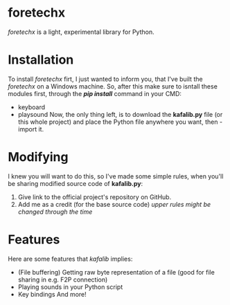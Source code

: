 # foretechx
*foretechx* is a light, experimental library for Python.

# Installation
To install *foretechx* firt, I just wanted to inform you, that I've built the *foretechx* on a Windows machine.
So, after this make sure to isntall these modules first, through the ***pip install*** command in your CMD:
- keyboard
- playsound
Now, the only thing left, is to download the **kafalib.py** file (or this whole project) and place the Python file anywhere you want, then - import it.

# Modifying
I knew you will want to do this, so I've made some simple rules, when you'll be sharing modified source code of **kafalib.py**:
1. Give link to the official project's repository on GitHub.
2. Add me as a credit (for the base source code)
*upper rules might be changed through the time*

# Features
Here are some features that *kafalib* implies:
- (File buffering) Getting raw byte representation of a file (good for file sharing in e.g. F2P connection)
- Playing sounds in your Python script
- Key bindings
And more!

